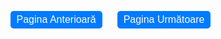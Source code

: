 <!DOCTYPE html>
<html lang="en">
<head>
    <meta charset="UTF-8">
    <meta name="viewport" content="width=device-width, initial-scale=1.0">
    <title>Modele AR cu Navigare</title>
    <script type="module" src="https://unpkg.com/@google/model-viewer"></script>
    <style>
        body {
            margin: 0;
            padding: 0;
            font-family: Arial, sans-serif;
        }
        .model-container {
            display: none;
            flex-wrap: wrap;
            justify-content: space-around;
            margin: 20px auto;
            max-width: 1200px;
        }
        .model-section {
            width: 30%;
            margin-bottom: 40px;
            box-sizing: border-box;
            padding: 0 10px;
        }
        model-viewer {
            width: 100%;
            height: 250px;
        }
        .navigation-buttons {
            text-align: center;
            margin-top: 20px;
        }
        button {
            display: inline-block;
            margin: 0 10px;
            padding: 5px 10px;
            font-size: 1rem;
            cursor: pointer;
            background-color: #007BFF;
            border: none;
            border-radius: 5px;
            color: white;
        }
        button:hover {
            background-color: #0056b3;
        }
    </style>
</head>
<body>

<div id="page1" class="model-container" style="display: flex;">
    <!-- Modele pentru prima pagină -->
    <!-- Model 1: Adidas -->
    <div class="model-section">
        <model-viewer src="adidas.glb" ios-src="adidas.usdz" ar ar-modes="webxr scene-viewer quick-look" camera-controls auto-rotate environment-image="neutral" shadow-intensity="1"></model-viewer>
    </div>
    <!-- Model 2: Jordan -->
    <div class="model-section">
        <model-viewer src="jordan.glb" ios-src="jordan.usdz" ar ar-modes="webxr scene-viewer quick-look" camera-controls auto-rotate environment-image="neutral" shadow-intensity="1"></model-viewer>
    </div>
    <!-- Model 3: Nike -->
    <div class="model-section">
        <model-viewer src="nike.glb" ios-src="nike.usdz" ar ar-modes="webxr scene-viewer quick-look" camera-controls auto-rotate environment-image="neutral" shadow-intensity="1"></model-viewer>
    </div>
</div>

<div id="page2" class="model-container">
    <!-- Modele pentru a doua pagină -->
    <!-- Model 4: Scaun -->
    <div class="model-section">
        <model-viewer src="scaun.glb" ios-src="scaun.usdz" ar ar-modes="webxr scene-viewer quick-look" camera-controls auto-rotate environment-image="neutral" shadow-intensity="1"></model-viewer>
    </div>
    <!-- Model 5: Noodle -->
    <div class="model-section">
        <model-viewer src="noodle.glb" ios-src="noodle.usdz" ar ar-modes="webxr scene-viewer quick-look" camera-controls auto-rotate environment-image="neutral" shadow-intensity="1"></model-viewer>
    </div>
</div>

<div class="navigation-buttons">
    <button onclick="showPage(1)">Pagina Anterioară</button>
    <button onclick="showPage(2)">Pagina Următoare</button>
</div>

<script>
    function showPage(pageNumber) {
        const page1 = document.getElementById('page1');
        const page2 = document.getElementById('page2');

        if (pageNumber === 1) {
            page1.style.display = 'flex';
            page2.style.display = 'none';
        } else if (pageNumber === 2) {
            page1.style.display = 'none';
            page2.style.display = 'flex';
        }
    }

    // Afișează inițial prima pagină
    showPage(1);
</script>

</body>
</html>
